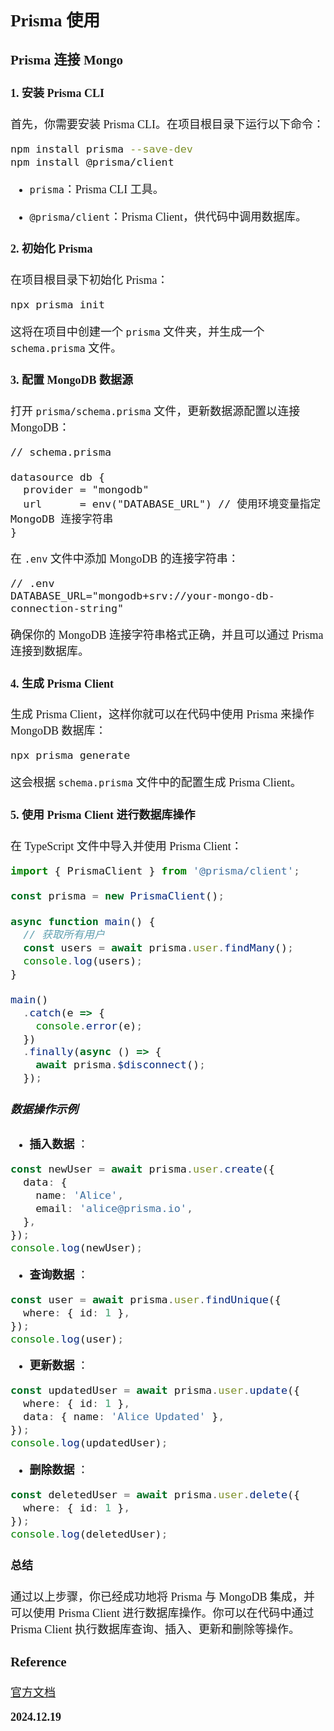 <font size=4 face='楷体'>

## Prisma 使用

### Prisma 连接 Mongo

#### 1. 安装 Prisma CLI 

首先，你需要安装 Prisma CLI。在项目根目录下运行以下命令：


```bash
npm install prisma --save-dev
npm install @prisma/client
```
 
- `prisma`：Prisma CLI 工具。
 
- `@prisma/client`：Prisma Client，供代码中调用数据库。

#### 2. 初始化 Prisma 

在项目根目录下初始化 Prisma：


```bash
npx prisma init
```
这将在项目中创建一个 `prisma` 文件夹，并生成一个 `schema.prisma` 文件。

#### 3. 配置 MongoDB 数据源 
打开 `prisma/schema.prisma` 文件，更新数据源配置以连接 MongoDB：

```prisma
// schema.prisma

datasource db {
  provider = "mongodb"
  url      = env("DATABASE_URL") // 使用环境变量指定 MongoDB 连接字符串
}
```
在 `.env` 文件中添加 MongoDB 的连接字符串：

```env
// .env
DATABASE_URL="mongodb+srv://your-mongo-db-connection-string"
```

确保你的 MongoDB 连接字符串格式正确，并且可以通过 Prisma 连接到数据库。

#### 4. 生成 Prisma Client 

生成 Prisma Client，这样你就可以在代码中使用 Prisma 来操作 MongoDB 数据库：


```bash
npx prisma generate
```
这会根据 `schema.prisma` 文件中的配置生成 Prisma Client。
#### 5. 使用 Prisma Client 进行数据库操作 

在 TypeScript 文件中导入并使用 Prisma Client：


```typescript
import { PrismaClient } from '@prisma/client';

const prisma = new PrismaClient();

async function main() {
  // 获取所有用户
  const users = await prisma.user.findMany();
  console.log(users);
}

main()
  .catch(e => {
    console.error(e);
  })
  .finally(async () => {
    await prisma.$disconnect();
  });
```

##### 数据操作示例 
 
- **插入数据** ：


```typescript
const newUser = await prisma.user.create({
  data: {
    name: 'Alice',
    email: 'alice@prisma.io',
  },
});
console.log(newUser);
```
 
- **查询数据** ：


```typescript
const user = await prisma.user.findUnique({
  where: { id: 1 },
});
console.log(user);
```
 
- **更新数据** ：


```typescript
const updatedUser = await prisma.user.update({
  where: { id: 1 },
  data: { name: 'Alice Updated' },
});
console.log(updatedUser);
```
 
- **删除数据** ：


```typescript
const deletedUser = await prisma.user.delete({
  where: { id: 1 },
});
console.log(deletedUser);
```

#### 总结 

通过以上步骤，你已经成功地将 Prisma 与 MongoDB 集成，并可以使用 Prisma Client 进行数据库操作。你可以在代码中通过 Prisma Client 执行数据库查询、插入、更新和删除等操作。

### Reference

[官方文档](https://www.prisma.io/docs/getting-started/setup-prisma/add-to-existing-project/mongodb/connect-your-database-typescript-mongodb)

**2024.12.19**
